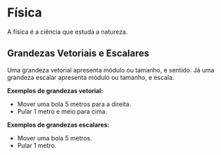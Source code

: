 # Física

A física é a ciência que estuda a natureza.

## Grandezas Vetoriais e Escalares

Uma grandeza vetorial apresenta módulo ou tamanho, e sentido. Já uma grandeza escalar apresenta módulo ou tamanho, e escala.

**Exemplos de grandezas vetorial:**

* Mover uma bola 5 metros para a direita.
* Pular 1 metro e meio para cima.

**Exemplos de grandezas escalares:**

* Mover uma bola 5 metros.
* Pular 1 metro.
